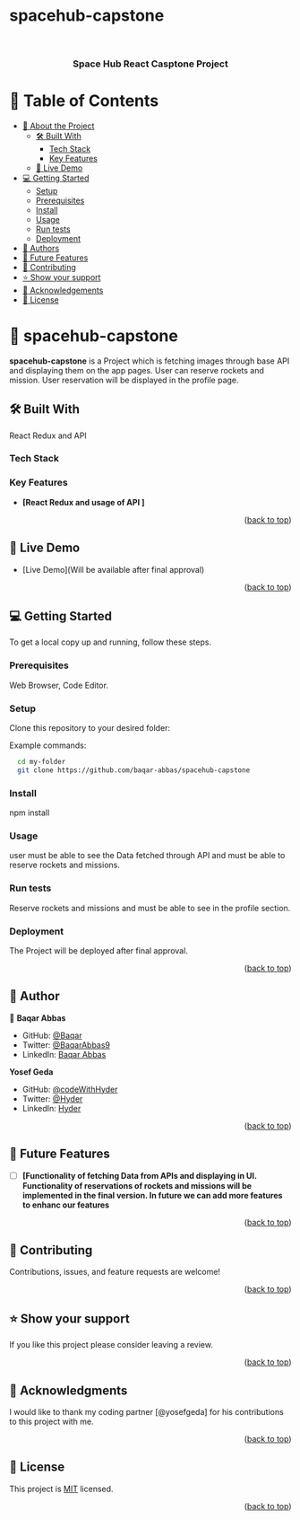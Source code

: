 # spacehub-capstone
<a name="readme-top"></a>

<div align="center">
  
  <br/>

  <h3><b>Space Hub React Casptone Project</b></h3>

</div>

# 📗 Table of Contents

- [📖 About the Project](#about-project)
  - [🛠 Built With](#built-with)
    - [Tech Stack](#tech-stack)
    - [Key Features](#key-features)
  - [🚀 Live Demo](#live-demo)
- [💻 Getting Started](#getting-started)
  - [Setup](#setup)
  - [Prerequisites](#prerequisites)
  - [Install](#install)
  - [Usage](#usage)
  - [Run tests](#run-tests)
  - [Deployment](#triangular_flag_on_post-deployment)
- [👥 Authors](#authors)
- [🔭 Future Features](#future-features)
- [🤝 Contributing](#contributing)
- [⭐️ Show your support](#support)
- [🙏 Acknowledgements](#acknowledgements)
- [📝 License](#license)

# 📖 spacehub-capstone <a name="about-project"></a>

**spacehub-capstone** is a Project which is fetching images through base API  and displaying them on the app pages. User can reserve rockets and mission. User reservation will be displayed in the profile page. 

## 🛠 Built With <a name="built-with"></a>

React Redux and API 

### Tech Stack <a name="tech-stack"></a>

### Key Features <a name="key-features"></a>

- **[React Redux and usage of API ]**

<p align="right">(<a href="#readme-top">back to top</a>)</p>

## 🚀 Live Demo <a name="live-demo"> </a>

- [Live Demo](Will be available after final approval)

<p align="right">(<a href="#readme-top">back to top</a>)</p>

## 💻 Getting Started <a name="getting-started"></a>

To get a local copy up and running, follow these steps.

### Prerequisites
Web Browser, Code Editor.

### Setup

Clone this repository to your desired folder:

Example commands:

```sh
  cd my-folder
  git clone https://github.com/baqar-abbas/spacehub-capstone
```

### Install
npm install

### Usage
user must be able to see the Data fetched through API and must be able to reserve rockets and missions. 

### Run tests
Reserve rockets and missions and must be able to see in the profile section.

### Deployment
The Project will be deployed after final approval.

<p align="right">(<a href="#readme-top">back to top</a>)</p>

## 👥 Author <a name="authors"></a>

👤 **Baqar Abbas**

- GitHub: [@Baqar](https://github.com/baqar-abbas)
- Twitter: [@BaqarAbbas9](https://twitter.com/BaqarAbbas9)
- LinkedIn: [Baqar Abbas](https://www.linkedin.com/in/baqar-abbas/)

**Yosef Geda**

- GitHub: [@codeWithHyder](https://github.com/yosefgeda)
- Twitter: [@Hyder](https://twitter.com/)
- LinkedIn: [Hyder](https://www.linkedin.com/in//)

<p align="right">(<a href="#readme-top">back to top</a>)</p>

## 🔭 Future Features <a name="future-features"></a>

- [ ] **[Functionality of fetching Data from APIs and displaying in UI. Functionality of reservations of rockets and missions will be implemented in the final version. In future we can add more features to enhanc our features**

<p align="right">(<a href="#readme-top">back to top</a>)</p>

## 🤝 Contributing <a name="contributing"></a>

Contributions, issues, and feature requests are welcome!

<p align="right">(<a href="#readme-top">back to top</a>)</p>

## ⭐️ Show your support <a name="support"></a>

If you like this project please consider leaving a review.

<p align="right">(<a href="#readme-top">back to top</a>)</p>

## 🙏 Acknowledgments <a name="acknowledgements"></a>

I would like to thank my coding partner [@yosefgeda] for his contributions to this project with me. 

<p align="right">(<a href="#readme-top">back to top</a>)</p>

## 📝 License <a name="license"></a>

This project is [MIT](./LICENSE.md) licensed.

<p align="right">(<a href="#readme-top">back to top</a>)</p>
<a name="readme-top"></a>
